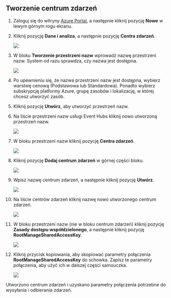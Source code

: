## Tworzenie centrum zdarzeń

1. Zaloguj się do witryny [Azure Portal][], a następnie kliknij pozycję **Nowe** w lewym górnym rogu ekranu.

2. Kliknij pozycję **Dane i analiza**, a następnie pozycję **Centra zdarzeń**.

    ![](./media/event-hubs-create-event-hub/create-event-hub9.png)

3. W bloku **Tworzenie przestrzeni nazw** wprowadź nazwę przestrzeni nazw. System od razu sprawdza, czy nazwa jest dostępna.

    ![](./media/event-hubs-create-event-hub/create-event-hub1.png)

4. Po upewnieniu się, że nazwa przestrzeni nazw jest dostępna, wybierz warstwę cenową (Podstawowa lub Standardowa). Ponadto wybierz subskrypcję platformy Azure, grupę zasobów i lokalizację, w której chcesz utworzyć zasób. 

2. Kliknij pozycję **Utwórz**, aby utworzyć przestrzeń nazw.

6. Na liście przestrzeni nazw usługi Event Hubs kliknij nowo utworzoną przestrzeń nazw.      

    ![](./media/event-hubs-create-event-hub/create-event-hub2.png)

7. W bloku przestrzeni nazw kliknij pozycję **Centra zdarzeń**.

    ![](./media/event-hubs-create-event-hub/create-event-hub3.png)

8. Kliknij pozycję **Dodaj centrum zdarzeń** w górnej części bloku.

    ![](./media/event-hubs-create-event-hub/create-event-hub4.png)

3. Wpisz nazwę centrum zdarzeń, a następnie kliknij pozycję **Utwórz**.

    ![](./media/event-hubs-create-event-hub/create-event-hub5.png)

4. Na liście centrów zdarzeń kliknij nazwę nowo utworzonego centrum zdarzeń. 

    ![](./media/event-hubs-create-event-hub/create-event-hub6.png)

5. W bloku przestrzeni nazw (nie w bloku centrum zdarzeń) kliknij pozycję **Zasady dostępu współdzielonego**, a następnie kliknij pozycję **RootManageSharedAccessKey**.

    ![](./media/event-hubs-create-event-hub/create-event-hub7.png)

5. Kliknij przycisk kopiowania, aby skopiować parametry połączenia **RootManageSharedAccessKey** do schowka. Zapisz te parametry połączenia, aby użyć ich w dalszej części samouczka.

    ![](./media/event-hubs-create-event-hub/create-event-hub8.png)

Utworzono centrum zdarzeń i uzyskano parametry połączenia potrzebne do wysyłania i odbierania zdarzeń.

[Azure Portal]: https://portal.azure.com/

<!--HONumber=Sep16_HO3-->


